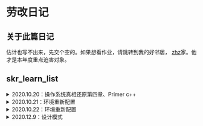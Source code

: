 # 劳改日记
## 关于此篇日记
估计也写不出来，先交个空的。如果想看作业，请跳转到我的好邻居，
[zhz](https://github.com/tina2114/skr_learn_list)家。他才是本年度重点迫害对象。
## skr_learn_list
<details>
<summary>2020.10.20：操作系统真相还原第四章、Primer c++</summary>

- [x] 操作系统真相还原第四章 保护模式:

- [x] 对着Primer c++ 写模板、抽象类的练习作业:

</details>
<details>
<summary>2020.10.21：环境重新配置</summary>

- [x] 键盘和环境一起炸了，重新再来一次
- 要注意将virtualBox->系统->启动顺序->硬盘（否则会导致操作系统无限重启）

</details>
<details>
<summary>2020.10.22：环境重新配置</summary>

- [x] 键盘和环境一起炸了，重新再来一次
- 要注意将virtualBox->系统->启动顺序->硬盘（否则会导致操作系统无限重启）

</details>
<details>
<summary>2020.12.9：设计模式</summary>
  前两个月一直在忙项目、工作一些杂事继续打卡

- [x] commend code
- [x] Double-ended queue 双端队列
https://en.wikipedia.org/wiki/Double-ended_queue
</details>
